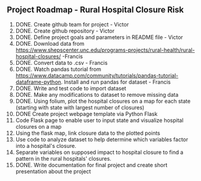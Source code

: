 ## Project Roadmap - Rural Hospital Closure Risk ##
1. DONE. Create github team for project - Victor
2. DONE. Create github repository - Victor
3. DONE. Define project goals and parameters in README file - Victor
4. DONE. Download data from https://www.shepscenter.unc.edu/programs-projects/rural-health/rural-hospital-closures/ -Francis
5. DONE. Convert data to .csv - Francis
6. DONE. Watch pandas tutorial from https://www.datacamp.com/community/tutorials/pandas-tutorial-dataframe-python. Install and run pandas for dataset - Francis
7. DONE. Write and test code to import dataset
8. DONE. Make any modifications to dataset to remove missing data
9. DONE. Using folium, plot the hospital closures on a map for each state (starting with state with largest number of closures)
10. DONE Create project webpage template via Python Flask 
11. Code Flask page to enable user to input state and visualize hospital closures on a map
12. Using the flask map, link closure data to the plotted points
12. Use code to analyze dataset to help determine which variables factor into a hospital's closure.
13. Separate variables on supposed impact to hospital closure to find a pattern in the rural hospitals' closures.
14. DONE. Write documentation for final project and create short presentation about the project
